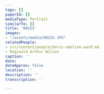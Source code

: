 ```yaml
---
tags: []
paperId: []
mediaType: Portrait
similarTo: []
title: '00155'
images:
- "/assets/media/00155.JPG"
relatedPeople:
- src/content/people/doris-adeline-ward.md
- Reginald Arthur Wilson
caption: ''
date: 
dateApprox: false
location: ''
description: ''
transcription: ''

---
```

